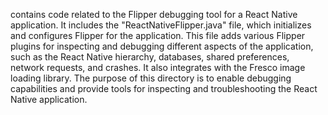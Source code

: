 contains code related to the Flipper debugging tool for a React Native application. It includes the "ReactNativeFlipper.java" file, which initializes and configures Flipper for the application. This file adds various Flipper plugins for inspecting and debugging different aspects of the application, such as the React Native hierarchy, databases, shared preferences, network requests, and crashes. It also integrates with the Fresco image loading library. The purpose of this directory is to enable debugging capabilities and provide tools for inspecting and troubleshooting the React Native application.